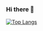### Hi there 👋
[![Top Langs](https://github-readme-stats.vercel.app/api/top-langs/?username=HTSC2018W9)](https://github.com/HTSC2018W9/github-readme-stats)
<!--
**HTSC2018W9/HTSC2018W9** is a ✨ _special_ ✨ repository because its `README.md` (this file) appears on your GitHub profile.

Here are some ideas to get you started:

- 🔭 I’m currently working on ...
- 🌱 I’m currently learning ...
- 👯 I’m looking to collaborate on ...
- 🤔 I’m looking for help with ...
- 💬 Ask me about ...
- 📫 How to reach me: ...
- 😄 Pronouns: ...
- ⚡ Fun fact: ...
-->
